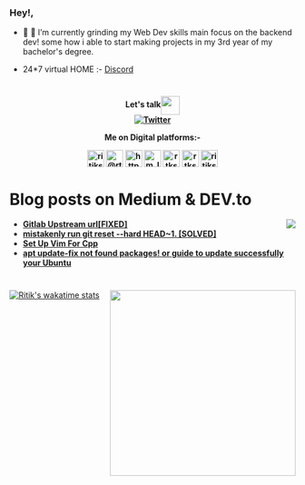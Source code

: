 ### Hey!,

- 🔭 🌱 I’m currently grinding my Web Dev skills main focus on the backend dev! some how i able to start making projects in my 3rd year of my bachelor's degree.              


-  24*7 virtual HOME :- <a href="https://discord.gg/SQvDE6HjaW"> Discord</a> 

#



 
 
 
<div>

<h4 align='center'>Let's talk<img align='center' src="https://github.com/rajput2107/rajput2107/blob/master/Assets/Handshake.gif" height="33px" /><br/>
<a align='center' href="https://www.linkedin.com/in/ritik-soni" target="_blank"></a><a align='center' href="https://twitter.com/Arre_RITIK" target="_blank"><img align='center' alt="Twitter" src="https://img.shields.io/badge/Twitter-%230077B5.svg?&style=for-the-badge&logo=Twitter&logoColor=black" /></a>
<div align="center">  
   
Me on Digital platforms:-
<p>
<a href="https://dev.to/ritiksoni00" target="blank"><img align="center" src="https://cdn.jsdelivr.net/npm/simple-icons@3.0.1/icons/dev-dot-to.svg" alt="ritiksoni00" height="30" width="30" /></a>
<a href="https://medium.com/@rtksoni00" target="blank"><img align="center" src="https://cdn.jsdelivr.net/npm/simple-icons@3.0.1/icons/medium.svg" alt="@rtksoni00" height="30" width="30" /></a>
<a href="https://www.youtube.com/c/https://www.youtube.com/channel/uciuyj_xfllftocwvpa_w9sw?view_as=subscriber" target="blank"><img align="center" src="https://cdn.jsdelivr.net/npm/simple-icons@3.0.1/icons/youtube.svg" alt="https://www.youtube.com/channel/uciuyj_xfllftocwvpa_w9sw?view_as=subscriber" height="30" width="30" /></a>
<a href="https://www.codechef.com/m_learner" target="blank"><img align="center" src="https://cdn.jsdelivr.net/npm/simple-icons@3.1.0/icons/codechef.svg" alt="m_learner" height="30" width="30" /></a>
<a href="https://www.hackerrank.com/rtksoni00" target="blank"><img align="center" src="https://cdn.jsdelivr.net/npm/simple-icons@3.0.1/icons/hackerrank.svg" alt="rtksoni00" height="30" width="30" /></a>
<a href="https://www.hackerearth.com/rtksoni00" target="blank"><img align="center" src="https://cdn.jsdelivr.net/npm/simple-icons@3.0.1/icons/hackerearth.svg" alt="rtksoni00" height="30" width="30" /></a>
<a href="https://www.geeksforgeeks.com/ritiksoni00" target="blank"><img align="center" src="https://cdn.jsdelivr.net/npm/simple-icons@3.0.1/icons/geeksforgeeks.svg" alt="ritiksoni00" height="30" width="30" /></a>
</p>
   

</div>

<div align="left">
   

    
# Blog posts on Medium & DEV.to

<img align="right" src="https://user-images.githubusercontent.com/47344024/104086623-858f0900-527f-11eb-9cf9-d1de36618a01.gif">

<!-- BLOG-POST-LIST:START -->
- [Gitlab Upstream url[FIXED]](https://dev.to/ritiksoni00/gitlab-upstream-urlfixed-2hkg)
- [mistakenly run git reset --hard HEAD~1.  [SOLVED]](https://dev.to/ritiksoni00/mistakenly-run-git-reset-hard-head-1-solved-21i)
- [Set Up Vim For Cpp](https://dev.to/ritiksoni00/set-up-vim-for-cpp-pj)
- [apt update-fix not found packages! or guide to update successfully your Ubuntu](https://dev.to/ritiksoni00/apt-update-fix-not-found-packages-or-guide-to-update-successfully-your-ubuntu-mfk)
<!-- BLOG-POST-LIST:END -->


</div>
 
 
 
 
 
# 


 
 
[![Ritik's wakatime stats](https://github-readme-stats.vercel.app/api/wakatime?username=NooB)](https://github.com/anuraghazra/github-readme-stats)<img align="right" src="https://github.com/ritiksoni00/ritiksoni00/blob/master/%3E/ezgif.com-gif-maker.gif" width="327"/>
#


      


